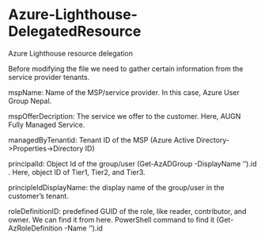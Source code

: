 # Azure-Lighthouse-DelegatedResource
Azure Lighthouse resource delegation

Before modifying the file we need to gather certain information from the service provider tenants.

mspName: Name of the MSP/service provider. In this case, Azure User Group Nepal.

mspOfferDecription: The service we offer to the customer. Here, AUGN Fully Managed Service.

managedByTenantid: Tenant ID of the MSP (Azure Active Directory->Properties->Directory ID)

principalId: Object Id of the group/user (Get-AzADGroup -DisplayName ‘<yourGroupName>’).id . Here, object ID of Tier1, Tier2, and Tier3.
  
principleIdDisplayName: the display name of the group/user in the customer’s tenant.

roleDefinitionID: predefined GUID of the role, like reader, contributor, and owner. We can find it from here. PowerShell command to find it (Get-AzRoleDefinition -Name ‘<roleName>’).id
